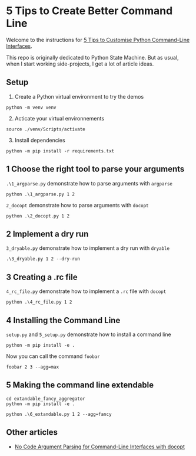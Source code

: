 # 5 Tips to Create Better Command Line 

Welcome to the instructions for [5 Tips to Customise Python Command-Line Interfaces](https://betterprogramming.pub/5-tips-to-customise-python-command-line-interfaces-691b0b39f610?sk=5ac5a76c740bd04f5881af8a485a68a0).

This repo is originally dedicated to Python State Machine. But as usual, when I start working side-projects, I get a lot of article ideas.

## Setup


1. Create a Python virtual environment to try the demos

```
python -m venv venv
```

2. Acticate your virtual environnements

```
source ./venv/Scripts/activate
```

3. Install dependencies 

```
python -m pip install -r requirements.txt
```

## 1 Choose the right tool to parse your arguments

`.\1_argparse.py` demonstrate how to parse arguments with `argparse`

```
python .\1_argparse.py 1 2
```

`2_docopt` demonstrate how to parse arguments with `docopt`

```
python .\2_docopt.py 1 2
```

## 2 Implement a dry run

`3_dryable.py` demonstrate how to implement a dry run with `dryable`

```
.\3_dryable.py 1 2 --dry-run
```

## 3 Creating a .rc file

`4_rc_file.py` demonstrate how to implement a `.rc` file with `docopt`

```
python .\4_rc_file.py 1 2
```

## 4 Installing the Command Line

`setup.py` and `5_setup.py` demonstrate how to install a command line

```
python -m pip install -e .
```

Now you can call the command `foobar`

```
foobar 2 3 --agg=max
```

## 5 Making the command line extendable


```
cd extandable_fancy_aggregator
python -m pip install -e .
```

```
python .\6_extandable.py 1 2 --agg=fancy
```

## Other articles

* [No Code Argument Parsing for Command-Line Interfaces with docopt](https://medium.com/codex/no-code-argument-parsing-for-command-line-interfaces-79b17a3813f2?sk=680439c5fc3269c513d6010dd4d5ba8e)